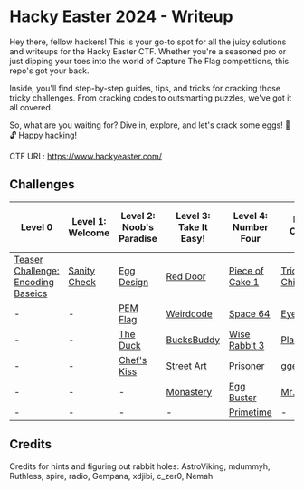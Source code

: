 # Hacky Easter 2024 - Writeup
Hey there, fellow hackers! This is your go-to spot for all the juicy solutions and writeups for the Hacky Easter CTF. Whether you're a seasoned pro or just dipping your toes into the world of Capture The Flag competitions, this repo's got your back.

Inside, you'll find step-by-step guides, tips, and tricks for cracking those tricky challenges. From cracking codes to outsmarting puzzles, we've got it all covered.

So, what are you waiting for? Dive in, explore, and let's crack some eggs! 🥚🔓 Happy hacking!

CTF URL: https://www.hackyeaster.com/ 

## Challenges
| Level 0 | Level 1: Welcome | Level 2: Noob's Paradise | Level 3: Take It Easy! | Level 4: Number Four | Level 5: Cinque ✋ | Level 6: Hexagon | Level 7: Seven Of Nine | Level 8: Finale Grande | Level 9 |
| ------- | ------- | ------- | ------- | ------- | ------- | ------- | ------- | ------- | ------- |
|[Teaser Challenge: Encoding Baseics](<Level 0 - Teaser/README.md>)|[Sanity Check](<Level 1 - Welcome/Sanitiy Check/README.md>)|[Egg Design](<Level 2 - Noob's Paradise/Egg Design/README.md>)|[Red Door](<Level 3 - Take It Easy/Red Door/README.md>)|[Piece of Cake 1](<Level 4 - Number Four/Piece of Cake 1/README.md>)|[Tricky Chicken](<Level 5 - Cinque ✋/Tricky Chicken/README.md>)|[Unknown Identity](<Level 6 - Hexagon/Unknown Identity/README.md>)|[Code³](<Level 7 - Seven Of Nine/Code³/README.md>)|[Yellow Door](<Level 8 - Finale Grande/Yellow Door/README.md>)|END|
|-|-|[PEM Flag](<Level 2 - Noob's Paradise/PEM Flag/README.md>)|[Weirdcode](<Level 3 - Take It Easy/Weird Code/README.md>)|[Space 64](<Level 4 - Number Four/Space 64/README.md>)|[Eyes Reading](<Level 5 - Cinque ✋/​Eyes Reading/README.md>)|[Hatch Latch](<Level 6 - Hexagon/Hatch Latch/README.md>)|[Dizzazzembly](<Level 7 - Seven Of Nine/Dizzazzembly/README.md>)|         |-|
|-|-|[The Duck](<Level 2 - Noob's Paradise/The Duck/README.md>)|[BucksBuddy](<Level 3 - Take It Easy/BucksBuddy/README.md>)|[Wise Rabbit 3](<Level 4 - Number Four/Wise Rabbit 3/README.md>)|[Planet Index](<Level 5 - Cinque ✋/Planet Index/README.md>)|[Zone Lockdown](<Level 6 - Hexagon/Zone Lockdown/README.md>)|[moduless](<Level 7 - Seven Of Nine/moduless/README.md>)|[Double Hopper](<Level 8 - Finale Grande/Double Hopper/README.md>)|-|
|-|-|[Chef's Kiss](<Level 2 - Noob's Paradise/Chef's Kiss 👌/README.md>)|[Street Art](<Level 3 - Take It Easy/Street Art/README.md>)|[Prisoner](<Level 4 - Number Four/Prisoners/README.md>)|[gge_deserver](<Level 5 - Cinque ✋/gge_desrever/README.md>)|[Stegano](<Level 6 - Hexagon/Stenago/README.md>)|[Power Lines](<Level 7 - Seven Of Nine/Power Lines/README.md>)|         |-|
|-|-|-|[Monastery](<Level 3 - Take It Easy/Monastery/README.md>)|[Egg Buster](<Level 4 - Number Four/Egg Busters/README.md>)|[Mr. Slapdash](<Level 5 - Cinque ✋/Mr. Slapdash/README.md>)|[Lost in Primes](<Level 6 - Hexagon/Lost in Primes/README.md>)|[Piece of Cake 2](<Level 7 - Seven Of Nine/Piece of Cake 2/README.md>)|-|-|
|-|-|-|-|[Primetime](<Level 4 - Number Four/Primetime/README.md>)|-|-|-|-|-|


## Credits
Credits for hints and figuring out rabbit holes: AstroViking, mdummyh, Ruthless, spire, radio, Gempana, xdjibi, c_zer0, Nemah